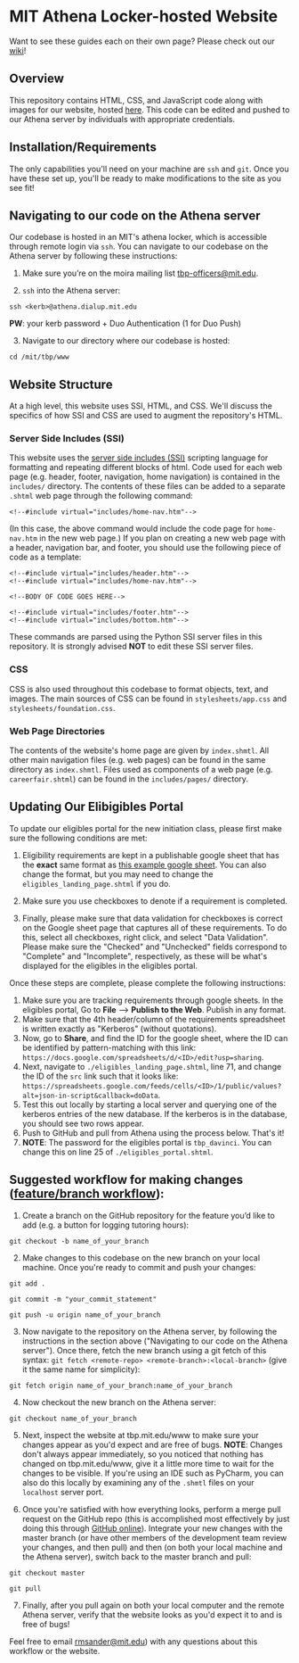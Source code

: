 # MIT Athena Locker-hosted Website
Want to see these guides each on their own page?  Please check out our [wiki](https://github.com/Tau-Beta-Pi-MIT/website/wiki)!

## Overview
This repository contains HTML, CSS, and JavaScript code along with images for our website, hosted [here](tbp.mit.edu/www).  This code can be edited and pushed to our Athena server by individuals with appropriate credentials.  

## Installation/Requirements
The only capabilities you'll need on your machine are `ssh` and `git`.  Once you have these set up, you'll be ready to make modifications to the site as you see fit!

## Navigating to our code on the Athena server
Our codebase is hosted in an MIT's athena locker, which is accessible through remote login via `ssh`.  You can navigate to our codebase on the Athena server by following these instructions:

1. Make sure you’re on the moira mailing list tbp-officers@mit.edu.

2. `ssh` into the Athena server: 

`ssh <kerb>@athena.dialup.mit.edu`

**PW**: your kerb password + Duo Authentication (1 for Duo Push)

3. Navigate to our directory where our codebase is hosted:

`cd /mit/tbp/www`

## Website Structure
At a high level, this website uses SSI, HTML, and CSS.  We'll discuss the specifics of how SSI and CSS are used to augment the repository's HTML.  

### Server Side Includes (SSI)
This website uses the [server side includes (SSI)](https://en.wikipedia.org/wiki/Server_Side_Includes) scripting language for formatting and repeating different blocks of html.  Code used for each web page (e.g. header, footer, navigation, home navigation) is contained in the `includes/` directory.  The contents of these files can be added to a separate `.shtml` web page through the following command:

`<!--#include virtual="includes/home-nav.htm"-->`

(In this case, the above command would include the code page for `home-nav.htm` in the new web page.)  If you plan on creating a new web page with a header, navigation bar, and footer, you should use the following piece of code as a template:

```
<!--#include virtual="includes/header.htm"-->
<!--#include virtual="includes/home-nav.htm"-->

<!--BODY OF CODE GOES HERE-->

<!--#include virtual="includes/footer.htm"-->
<!--#include virtual="includes/bottom.htm"-->
```

These commands are parsed using the Python SSI server files in this repository.  It is strongly advised **NOT** to edit these SSI server files.

### CSS
CSS is also used throughout this codebase to format objects, text, and images.  The main sources of CSS can be found in `stylesheets/app.css` and `stylesheets/foundation.css`.

### Web Page Directories
The contents of the website's home page are given by `index.shmtl`.  All other main navigation files (e.g. web pages) can be found in the same directory as `index.shmtl`.  Files used as components of a web page (e.g. `careerfair.shtml`) can be found in the `includes/pages/` directory.

## Updating Our Elibigibles Portal
To update our eligibles portal for the new initiation class, please first make sure the following conditions are met:

1. Eligibility requirements are kept in a publishable google sheet that has the **exact** same format as [this example google sheet](https://docs.google.com/spreadsheets/d/1QTJir8L7kylD65rg0VoDer1m0lLwqVBFXcu7hB9SWzE/edit?usp=sharing).  You can also change the format, but you may need to change the `eligibles_landing_page.shtml` if you do.

2. Make sure you use checkboxes to denote if a requirement is completed.

3. Finally, please make sure that data validation for checkboxes is correct on the Google sheet page that captures all of these requirements.  To do this, select all checkboxes, right click, and select "Data Validation".  Please make sure the "Checked" and "Unchecked" fields correspond to "Complete" and "Incomplete", respectively, as these will be what's displayed for the eligibles in the eligibles portal.

Once these steps are complete, please complete the following instructions:

1. Make sure you are tracking requirements through google sheets.  In the eligibles portal, Go to **File** --> **Publish to the Web**.  Publish in any format.
2. Make sure that the 4th header/column of the requirements spreadsheet is written exactly as "Kerberos" (without quotations).
2. Now, go to **Share**, and find the ID for the google sheet, where the ID can be identified by pattern-matching with this link: `https://docs.google.com/spreadsheets/d/<ID>/edit?usp=sharing`.
3. Next, navigate to `./eligibles_landing_page.shtml`, line 71, and change the ID of the `src` link such that it looks like:
`https://spreadsheets.google.com/feeds/cells/<ID>/1/public/values?alt=json-in-script&callback=doData`.
4. Test this out locally by starting a local server and querying one of the kerberos entries of the new database.  If the kerberos is in the database, you should see two rows appear.
5. Push to GitHub and pull from Athena using the process below.  That's it!
6. **NOTE**: The password for the eligibles portal is `tbp_davinci`.  You can change this on line 25 of `./eligibles_portal.shtml`.

## Suggested workflow for making changes ([feature/branch workflow](https://www.atlassian.com/git/tutorials/comparing-workflows/feature-branch-workflow)):
1. Create a branch on the GitHub repository for the feature you’d like to add (e.g. a button for logging tutoring hours):

`git checkout -b name_of_your_branch`

2. Make changes to this codebase on the new branch on your local machine.  Once you're ready to commit and push your changes:

`git add .`

`git commit -m "your_commit_statement"`

`git push -u origin name_of_your_branch`

3. Now navigate to the repository on the Athena server, by following the instructions in the section above ("Navigating to our code on the Athena server").  Once there, fetch the new branch using a git fetch of this syntax: `git fetch <remote-repo> <remote-branch>:<local-branch>` (give it the same name for simplicity):

`git fetch origin name_of_your_branch:name_of_your_branch`

4. Now checkout the new branch on the Athena server:

`git checkout name_of_your_branch`

5. Next, inspect the website at tbp.mit.edu/www to make sure your changes appear as you'd expect and are free of bugs.  **NOTE**: Changes don't always appear immediately, so you noticed that nothing has changed on tbp.mit.edu/www, give it a little more time to wait for the changes to be visible.  If you're using an IDE such as PyCharm, you can also do this locally by examining any of the `.shmtl` files on your `localhost` server port.

6. Once you're satisfied with how everything looks, perform a merge pull request on the GitHub repo (this is accomplished most effectively by just doing this through [GitHub online](https://github.com/)).  Integrate your new changes with the master branch (or have other members of the development team review your changes, and then pull) and then (on both your local machine and the Athena server), switch back to the master branch and pull:

`git checkout master`

`git pull`

7. Finally, after you pull again on both your local computer and the remote Athena server, verify that the website looks as you'd expect it to and is free of bugs!

Feel free to email [rmsander@mit.edu](mailto:rmsander@mit.edu)) with any questions about this workflow or the website.
